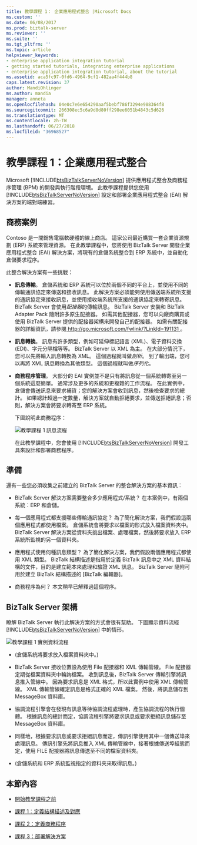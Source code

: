```yaml
---
title: 教學課程 1： 企業應用程式整合 |Microsoft Docs
ms.custom: ''
ms.date: 06/08/2017
ms.prod: biztalk-server
ms.reviewer: ''
ms.suite: ''
ms.tgt_pltfrm: ''
ms.topic: article
helpviewer_keywords:
- enterprise application integration tutorial
- getting started tutorials, integrating enterprise applications
- enterprise application integration tutorial, about the tutorial
ms.assetid: aca5fc97-0fd6-4964-9cf1-482aa4f444b8
caps.latest.revision: 37
author: MandiOhlinger
ms.author: mandia
manager: anneta
ms.openlocfilehash: 04e0c7e6e654290aaf5bebf786f3294e988364f8
ms.sourcegitcommit: 266308ec5c6a9d8d80ff298ee6051b4843c5d626
ms.translationtype: MT
ms.contentlocale: zh-TW
ms.lasthandoff: 06/27/2018
ms.locfileid: "36968527"
---
```

# <a name="tutorial-1-enterprise-application-integration"></a>教學課程 1：企業應用程式整合
Microsoft [!INCLUDE[btsBizTalkServerNoVersion](../includes/btsbiztalkservernoversion-md.md)] 提供應用程式整合及商務程序管理 (BPM) 的開發與執行階段環境。 此教學課程提供您使用 [!INCLUDE[btsBizTalkServerNoVersion](../includes/btsbiztalkservernoversion-md.md)] 設定和部署企業應用程式整合 (EAI) 解決方案的端對端練習。  
  
##  <a name="BKMK_Tut1_scenario"></a> 商務案例  
 Contoso 是一間銷售電腦軟硬體的線上商店。  這家公司最近購買一套企業資源規劃 (ERP) 系統來管理資源。  在此教學課程中，您將使用 BizTalk Server 開發企業應用程式整合 (EAI) 解決方案，將現有的倉儲系統整合到 ERP 系統中，並自動化倉儲要求程序。  
  
 此整合解決方案有一些挑戰：  
  
- **訊息傳輸**。  倉儲系統和 ERP 系統可以位於兩個不同的平台上，並使用不同的傳輸通訊協定來傳送和接收訊息。 此解決方案必須能夠使用傳送端系統所支援的通訊協定來接收訊息，並使用接收端系統所支援的通訊協定來轉寄訊息。  BizTalk Server 會使用*配接器*的傳輸訊息。  BizTalk Server 安裝和 BizTalk Adapter Pack 隨附許多原生配接器。  如需其他配接器，您可以向廠商購買或使用 BizTalk Server 提供的配接器架構來開發自己的配接器。 如需有關配接器的詳細資訊，請參閱[ http://go.microsoft.com/fwlink/?LinkId=191131 ](http://go.microsoft.com/fwlink/?LinkId=191131)。  
  
- **訊息轉換**。 訊息有許多類型，例如可延伸標記語言 (XML)、電子資料交換 (EDI)、字元分隔檔等等。 BizTalk Server 以 XML 為主。 在大部分情況下，您可以先將輸入訊息轉換為 XML。  這個過程就叫做*剖析*。  到了輸出端，您可以再將 XML 訊息轉換為其他類型。  這個過程就叫做*序列化*。  
  
- **商務程序管理**。 大部分的 EAI 實例並不是只有將訊息從一個系統轉寄至另一個系統這麼簡單。  通常涉及更多的系統和更複雜的工作流程。  在此實例中，倉儲會傳送訊息來要求補貨；您的解決方案會收到訊息，然後檢查要求的總計。  如果總計超過一定數量，解決方案就自動拒絕要求，並傳送拒絕訊息；否則，解決方案會將要求轉寄至 ERP 系統。  
  
   下圖說明此商務程序：  
  
   ![教學課程 1 訊息流程](../core/media/tut1-msg-flow.gif "tut1_msg_flow")  
  
  在此教學課程中，您會使用 [!INCLUDE[btsBizTalkServerNoVersion](../includes/btsbiztalkservernoversion-md.md)] 開發工具來設計和部署商務程序。  
  
## <a name="preparation"></a>準備  
 還有一些您必須收集之前建立的 BizTalk Server 的整合解決方案的基本資訊：  
  
-   BizTalk Server 解決方案需要整合多少應用程式/系統？  在本案例中，有兩個系統：ERP 和倉儲。  
  
-   每一個應用程式都支援哪些傳輸通訊協定？  為了簡化解決方案，我們假設這兩個應用程式都使用檔案。  倉儲系統會將要求以檔案的形式放入檔案資料夾中。 BizTalk Server 解決方案從資料夾挑出檔案、處理檔案，然後將要求放入 ERP 系統所監視的另一個資料夾。  
  
-   應用程式使用何種訊息類型？  為了簡化解決方案，我們假設兩個應用程式都使用 XML 類型。 BizTalk 結構描述是指用於定義 BizTalk 訊息中之 XML 資料結構的文件，目的是建立範本來處理和驗證 XML 訊息。 BizTalk Server 隨附可用於建立 BizTalk 結構描述的 [BizTalk 編輯器]。  
  
-   商務程序為何？  本文稍早已解釋過這個程序。  
  
## <a name="biztalk-server-architecture"></a>BizTalk Server 架構  
 瞭解 BizTalk Server 執行此解決方案的方式會很有幫助。  下圖顯示資料流經 [!INCLUDE[btsBizTalkServerNoVersion](../includes/btsbiztalkservernoversion-md.md)] 中的情形。  
  
 ![教學課程 1 實例資料流程](../core/media/tut1-dataflow.gif "Tut1_Dataflow")  
  
-   (倉儲系統將要求放入檔案資料夾中。)  
  
-   BizTalk Server 接收位置設為使用 File 配接器和 XML 傳輸管線。  File 配接器定期從檔案資料夾中輪詢檔案。 收到訊息後，BizTalk Server 傳輸引擎將訊息推入管線中。  因為要求訊息是 XML 格式，所以此實例中使用 XML 傳輸管線。  XML 傳輸管線確定訊息是格式正確的 XML 檔案。  然後，將訊息儲存到 MessageBox 資料庫。  
  
-   協調流程引擎會在發現有訊息等待協調流程處理時，產生協調流程的執行個體。  根據訊息的總計而定，協調流程引擎將要求訊息或要求拒絕訊息儲存至 MessageBox 資料庫。  
  
-   同樣地，根據要求訊息或要求拒絕訊息而定，傳訊引擎使用其中一個傳送埠來處理訊息。  傳訊引擎先將訊息推入 XML 傳輸管線中，接著根據傳送埠組態而定，使用 FILE 配接器將訊息傳送至不同的檔案資料夾。  
  
-   (倉儲系統和 ERP 系統監視指定的資料夾來取得訊息。)  
  
## <a name="in-this-section"></a>本節內容  
  
-   [開始教學課程之前](../core/before-you-begin-the-tutorial.md) 
  
-   [課程 1：定義結構描述及對應](../core/lesson-1-define-schemas-and-a-map.md) 
  
-   [課程 2：定義商務程序](../core/lesson-2-define-the-business-process.md)  
  
-   [課程 3：部署解決方案](../core/lesson-3-deploy-the-solution.md)